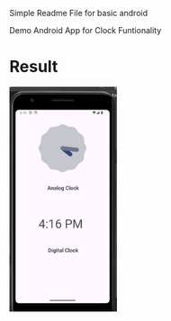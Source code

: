 Simple Readme File for basic android 


Demo Android App for Clock  Funtionality

# Result
<img src ="https://github.com/Mirzaazmath/android_basic/blob/basic_Clock/app/src/main/res/output/result.png" height="400">
